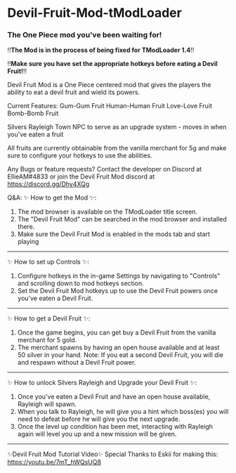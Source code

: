 # Devil-Fruit-Mod-tModLoader
### The One Piece mod you've been waiting for!

‼️**The Mod is in the process of being fixed for TModLoader 1.4**‼️

‼️**Make sure you have set the appropriate hotkeys before eating a Devil Fruit!**‼️

Devil Fruit Mod is a One Piece centered mod that gives the players the ability to eat a devil fruit and wield its powers.

Current Features:
 Gum-Gum Fruit
 Human-Human Fruit 
 Love-Love Fruit
 Bomb-Bomb Fruit

Silvers Rayleigh Town NPC to serve as an upgrade system - moves in when you've eaten a fruit

All fruits are currently obtainable from the vanilla merchant for 5g and make sure to configure your hotkeys to use the abilities.

Any Bugs or feature requests? Contact the developer on Discord at EllieAM#4833 or join the Devil Fruit Mod discord at https://discord.gg/Dhy4XQg

Q&A:
✨ How to get the Mod ✨:
1. The mod browser is available on the TModLoader title screen. 
2. The "Devil Fruit Mod" can be searched in the mod browser and installed there.
3. Make sure the Devil Fruit Mod is enabled in the mods tab and start playing
--------------------------------------------------------

✨ How to set up Controls ✨:
1. Configure hotkeys in the in-game Settings by navigating to "Controls" and scrolling down to mod hotkeys section.
2. Set the Devil Fruit Mod hotkeys up to use the Devil Fruit powers once you've eaten a Devil Fruit.
--------------------------------------------------------

✨ How to get a Devil Fruit ✨:
1. Once the game begins, you can get buy a Devil Fruit from the vanilla merchant for 5 gold.
2. The merchant spawns by having an open house available and at least 50 silver in your hand.
Note: If you eat a second Devil Fruit, you will die and respawn without a Devil Fruit power.
--------------------------------------------------------

✨ How to unlock Silvers Rayleigh and Upgrade your Devil Fruit ✨:
1. Once you've eaten a Devil Fruit and have an open house available, Rayleigh will spawn.
2. When you talk to Rayleigh, he will give you a hint which boss(es) you will need to defeat before he will give you the next upgrade.
3. Once the level up condition has been met, interacting with Rayleigh again will level you up and a new mission will be given.
--------------------------------------------------------

✨Devil Fruit Mod Tutorial Video✨
Special Thanks to Eskii for making this:
https://youtu.be/7mT_hWQsUQ8 
